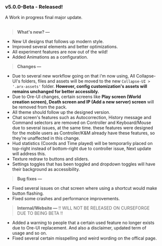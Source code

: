 ### v5.0.0-Beta - Released!
A Work in progress final major update.<br><br>

> **What's new? —**
- New UI designs that follows up modern style.
- Improved several elements and better optimizations.
- All experiment features are now out of the wild!
- Added Animations as a configuration.

> **Changes —**
- Due to several new workflow going on that i'm now using, All Collapse-UI's folders, files and assets will be moved to the new `Collapse-UI > '.arx-assets'` folder. **However, config customization's assets will remains unchanged for better accessibly.**
- Due to Ore-UI changes, certain screens like **Play screen (World creation screen), Death screen and IP (Add a new server) screen** will be removed from the pack.
- All theme should follow up the designed version.
- Chat screen's features such as Autocorrection, History message and Command selectors are removed on Controller and Keyboard/Mouse due to several issues, at the same time. these features were designed for the mobile users as Controller/K&M already have these features, so they're unaffected in this change.
- Hud statistics (Coords and Time played) will be temporarliy placed on top-right instead of bottom-right due to controller issue, Next update will address this.
- Texture redraw to buttons and sliders.
- Settings toggles that has been toggled and dropdown toggles will have their background as accessibility.

> **Bug fixes —**
- Fixed several issues on chat screen where using a shortcut would make button flashing.
- Fixed some crashes and performance improvements.

> **Internal/Website —**
!! WILL NOT BE RELEASED ON CURSEFORGE DUE TO BEING BETA !!
- Added a warning to people that a certain used feature no longer exists due to Ore-UI replacement. And also a disclaimer, updated term of usage and so on.
- Fixed several certain misspelling and weird wording on the offical page.